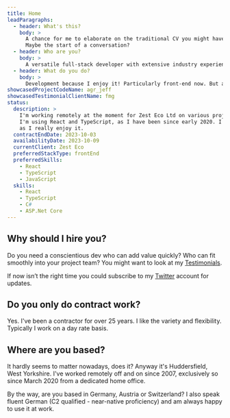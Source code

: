 ```yaml
---
title: Home
leadParagraphs:
  - header: What's this?
    body: >
      A chance for me to elaborate on the traditional CV you might have in your hand, to add some colour and context.
      Maybe the start of a conversation?
  - header: Who are you?
    body: >
      A versatile full-stack developer with extensive industry experience, currently working with React and TypeScript.
  - header: What do you do?
    body: >
      Development because I enjoy it! Particularly front-end now. But also analysis, design, helping choose technologies, running meetings, presentations, demos, mentoring ...
showcasedProjectCodeName: agr_jeff
showcasedTestimonialClientName: fmg
status:
  description: >
    I'm working remotely at the moment for Zest Eco Ltd on various projects. 
    I'm using React and TypeScript, as I have been since early 2020. I'm sticking with front-end focused work for now 
    as I really enjoy it.
  contractEndDate: 2023-10-03
  availabilityDate: 2023-10-09
  currentClient: Zest Eco
  preferredStackType: frontEnd
  preferredSkills:
    - React
    - TypeScript
    - JavaScript
  skills:
    - React
    - TypeScript
    - C#
    - ASP.Net Core
---
```


## Why should I hire you?

Do you need a conscientious dev who can add value quickly? Who can fit smoothly into your project team? You might want to look at my <a href="/testimonials">Testimonials</a>.

If now isn’t the right time you could subscribe to my <a href="https://twitter.com/mcharper" target="blank">Twitter</a> account for updates.

## Do you only do contract work?

Yes. I've been a contractor for over 25 years. I like the variety and flexibility. Typically I work on a day rate basis.

## Where are you based?

It hardly seems to matter nowadays, does it? Anyway it's Huddersfield, West Yorkshire. I've worked remotely off and on since 2007, exclusively so since March 2020 from a dedicated home office.

By the way, are you based in Germany, Austria or Switzerland? I also speak fluent German (C2 qualified - near-native proficiency) and am always happy to use it at work.
